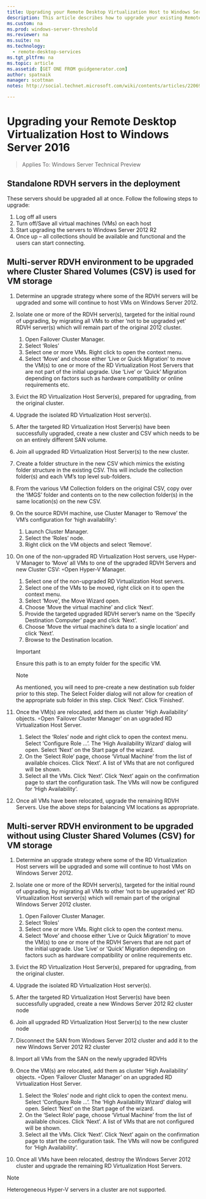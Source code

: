 ```yaml
---
title: Upgrading your Remote Desktop Virtualization Host to Windows Server 2016 
description: This article describes how to upgrade your existing Remote Desktop Services deployments to Windows Server 2016.
ms.custom: na
ms.prod: windows-server-threshold
ms.reviewer: na
ms.suite: na
ms.technology: 
  - remote-desktop-services
ms.tgt_pltfrm: na
ms.topic: article
ms.assetid: [GET ONE FROM guidgenerator.com]
author: spatnaik
manager: scottman
notes: http://social.technet.microsoft.com/wiki/contents/articles/22069.remote-desktop-services-upgrade-guidelines-for-windows-server-2012-r2.aspx

---
```

# Upgrading your Remote Desktop Virtualization Host to Windows Server 2016

>Applies To: Windows Server Technical Preview

## Standalone RDVH servers in the deployment

These servers should be upgraded all at once. Follow the following steps to upgrade:

1. Log off all users 
1. Turn off/Save all virtual machines (VMs) on each host 
1. Start upgrading the servers to Windows Server 2012 R2 
1. Once up – all collections should be available and functional and the users can start connecting.          


## Multi-server RDVH environment to be upgraded where Cluster Shared Volumes (CSV) is used for VM storage

1. Determine an upgrade strategy where some of the RDVH servers will be upgraded and some will continue to host VMs on Windows Server 2012.  
1. Isolate one or more of the RDVH server(s), targeted for the initial round of upgrading, by migrating all VMs to other ‘not to be upgraded yet’ RDVH server(s) which will remain part of the original 2012 cluster.
    1. Open Failover Cluster Manager. 
    1. Select ‘Roles’ 
    1. Select one or more VMs. Right click to open the context menu. 
    1. Select ‘Move’ and choose either ‘Live or Quick Migration’ to move the VM(s) to one or more of the RD Virtualization Host Servers that are not part of the initial upgrade. Use ‘Live’ or ‘Quick’ Migration depending on factors such as hardware compatibility or online requirements etc. 

1. Evict the RD Virtualization Host Server(s), prepared for upgrading, from the original cluster. 
1. Upgrade the isolated RD Virtualization Host server(s). 
1. After the targeted RD Virtualization Host Server(s) have been successfully upgraded, create a new cluster and CSV which needs to be on an entirely different SAN volume.
1. Join all upgraded RD Virtualization Host Server(s) to the new cluster. 
1. Create a folder structure in the new CSV which mimics the existing folder structure in the existing CSV. This will include the collection folder(s) and each VM’s top level sub-folders. 
1. From the various VM Collection folders on the original CSV, copy over the ‘IMGS’ folder and contents on to the new collection folder(s) in the same location(s) on the new CSV. 
1. On the source RDVH machine, use Cluster Manager to ‘Remove’ the VM’s configuration for ‘high availability’:
    1. Launch Cluster Manager. 
    1. Select the ‘Roles’ node. 
    1. Right click on the VM objects and select ‘Remove’. 

1. On one of the non-upgraded RD Virtualization Host servers, use Hyper-V Manager to ‘Move’ all VMs to one of the upgraded RDVH Servers and new Cluster CSV:            ◦Open Hyper-V Manager. 
    1. Select one of the non-upgraded RD Virtualization Host servers. 
    1. Select one of the VMs to be moved, right click on it to open the context menu. 
    1. Select ‘Move’, the Move Wizard open. 
    1. Choose ‘Move the virtual machine’ and click ‘Next’. 
    1. Provide the targeted upgraded RDVH server’s name on the ‘Specify Destination Computer’ page and click ‘Next’. 
    1. Choose ‘Move the virtual machine’s data to a single location’ and click ‘Next’. 
    1. Browse to the Destination location. 

    > [!IMPORTANT]
    > Ensure this path is to an empty folder for the specific VM. 

    > [!NOTE]
    > As mentioned, you will need to pre-create a new destination sub folder prior to this step. The Select Folder dialog will not allow for creation of the appropriate sub folder in this step. Click ‘Next’. Click ‘Finished’. 

1. Once the VM(s) are relocated, add them as cluster ‘High Availability’ objects. ◦Open ‘Failover Cluster Manager’ on an upgraded RD Virtualization Host Server. 
    1. Select the ‘Roles’ node and right click to open the context menu. Select ‘Configure Role …’. The ‘High Availability Wizard’ dialog will open. Select ‘Next’ on the Start page of the wizard. 
    1. On the ‘Select Role’ page, choose ‘Virtual Machine’ from the list of available choices. Click ‘Next’. A list of VMs that are not configured will be shown. 
    1. Select all the VMs. Click ‘Next’. Click ‘Next’ again on the confirmation page to start the configuration task. The VMs will now be configured for ‘High Availability’. 

1. Once all VMs have been relocated, upgrade the remaining RDVH Servers. Use the above steps for balancing VM locations as appropriate. 

## Multi-server RDVH environment to be upgraded without using Cluster Shared Volumes (CSV) for VM storage
1. Determine an upgrade strategy where some of the RD Virtualization Host servers will be upgraded and some will continue to host VMs on Windows Server 2012. 
             
1. Isolate one or more of the RDVH server(s), targeted for the initial round of upgrading, by migrating all VMs to other ‘not to be upgraded yet’ RD Virtualization Host server(s) which will remain part of the original Windows Server 2012 cluster.
    1. Open Failover Cluster Manager. 
    1. Select ‘Roles’ 
    1. Select one or more VMs. Right click to open the context menu. 
    1. Select ‘Move’ and choose either ‘Live or Quick Migration’ to move the VM(s) to one or more of the RDVH Servers that are not part of the initial upgrade. Use ‘Live’ or ‘Quick’ Migration depending on factors such as hardware compatibility or online requirements etc. 

1. Evict the RD Virtualization Host Server(s), prepared for upgrading, from the original cluster. 
1. Upgrade the isolated RD Virtualization Host server(s). 
1. After the targeted RD Virtualization Host Server(s) have been successfully upgraded, create a new Windows Server 2012 R2 cluster node            
1. Join all upgraded RD Virtualization Host Server(s) to the new cluster node 
1. Disconnect the SAN from Windows Server 2012 cluster and add it to the new Windows Server 2012 R2 cluster 
1. Import all VMs from the SAN on the newly upgraded RDVHs 
1. Once the VM(s) are relocated, add them as cluster ‘High Availability’ objects. ◦Open ‘Failover Cluster Manager’ on an upgraded RD Virtualization Host Server. 
    1. Select the ‘Roles’ node and right click to open the context menu. Select ‘Configure Role …’. The ‘High Availability Wizard’ dialog will open. Select ‘Next’ on the Start page of the wizard. 
    1. On the ‘Select Role’ page, choose ‘Virtual Machine’ from the list of available choices. Click ‘Next’. A list of VMs that are not configured will be shown. 
    1. Select all the VMs. Click ‘Next’. Click ‘Next’ again on the confirmation page to start the configuration task. The VMs will now be configured for ‘High Availability’. 

1. Once all VMs have been relocated, destroy the Windows Server 2012 cluster and upgrade the remaining RD Virtualization Host Servers. 

 > [!NOTE]
 > Heterogeneous Hyper-V servers in a cluster are not supported. 
